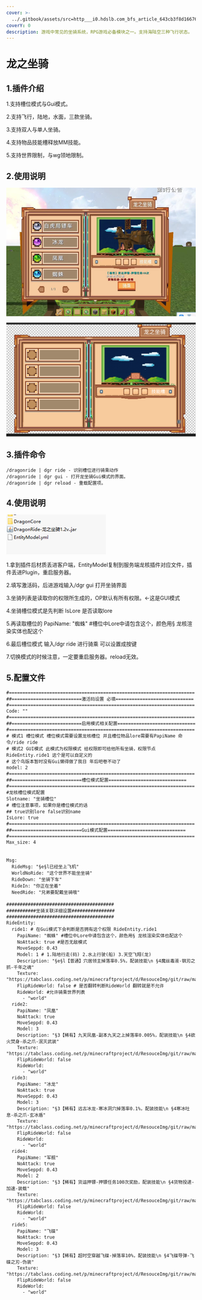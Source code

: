 ```yaml
---
cover: >-
  ../.gitbook/assets/src=http___i0.hdslb.com_bfs_article_643cb3f8d166763b7f2ea894adeffe7b93301acb.jpg&refer=http___i0.hdslb.jpg
coverY: 0
description: 游戏中常见的坐骑系统，RPG游戏必备模块之一。支持海陆空三种飞行状态。
---
```


# 龙之坐骑

## 1.插件介绍 <a href="#1-cha-jian-jie-shao" id="1-cha-jian-jie-shao"></a>

1.支持槽位模式与Gui模式。

2.支持飞行，陆地，水面，三款坐骑。

3.支持双人与单人坐骑。

4.支持物品技能槽释放MM技能。

5.支持世界限制，与wg领地限制。

## 2.使用说明 <a href="#2-tu-pian-zhan-shi" id="2-tu-pian-zhan-shi"></a>

![](<../.gitbook/assets/image (7).png>)

![](<../.gitbook/assets/image (2).png>)

## 3.插件命令 <a href="#3-ming-ling-quan-jie" id="3-ming-ling-quan-jie"></a>

```
/dragonride | dgr ride - 识别槽位进行骑乘动作
/dragonride | dgr gui - 打开龙坐骑Gui模式的界面。
/dragonride | dgr reload - 重载配置项。
```

## 4.使用说明 <a href="#3-pei-zhi-shi-yong-shuo-ming" id="3-pei-zhi-shi-yong-shuo-ming"></a>

![](<../.gitbook/assets/image (12).png>)

1.拿到插件后材质丢进客户端，EntityModel复制到服务端龙核插件对应文件，插件丢进Plugin，重启服务器。

2.填写激活码，后进游戏输入/dgr gui 打开坐骑界面

3.坐骑列表是读取你的权限所生成的，OP默认有所有权限。<-这是GUI模式

4.坐骑槽位模式是先判断 IsLore 是否读取lore&#x20;

5.再读取槽位的 PapiName: "蜘蛛" #槽位中Lore中请包含这个，颜色用§ 龙核渲染实体也配这个

6.最后槽位模式 输入/dgr ride 进行骑乘 可以设置成按键

7.切换模式的时候注意，一定要重启服务器。reload无效。

## 5.配置文件

```
#=====================================================================
##==========================激活码设置 必填=============================
#=====================================================================
Code: ""
#=====================================================================
##==========================启用模式相关配置=============================
#=====================================================================
# 模式1 槽位模式 槽位模式需要设置龙核槽位 并且槽位物品lore需要有PapiName 命令/ride ride
# 模式2 GUI模式 此模式为权限模式 给权限即可给他所有坐骑，权限节点 RideEntity.ride1 这个是可以自定义的
# 这个鸟版本暂时没有Gui懒得做了我日 年后吧卷不动了
model: 2
#=====================================================================
##==========================槽位模式配置=============================
#=====================================================================
#龙核槽位模式配置
Slotname: "坐骑槽位"
# 槽位注意事项，如果你是槽位模式的话
## true识别lore false识别name
IsLore: true
#=====================================================================
##==========================Gui模式配置=============================
#=====================================================================
Max_size: 4


Msg:
  RideMsg: "§e§l已经坐上飞机"
  WorldNoRide: "这个世界不能坐坐骑"
  RideDown: "坐骑下车"
  RideIn: "你正在坐着"
  NeedRide: "兄弟要配戴坐骑哦"

########################################
###########坐骑关联详细设置################
########################################
RideEntity:
  ride1: # 在Gui模式下会判断是否拥有这个权限 RideEntity.ride1
    PapiName: "蜘蛛" #槽位中Lore中请包含这个，颜色用§ 龙核渲染实体也配这个
    NoAttack: true #是否无敌模式
    MoveSeppd: 0.43
    Model: 1 # 1.陆地行走(码) 2.水上行驶(船) 3.天空飞翔(龙)
    Description: "§e§l【普通】穴居领主掉落率0.5%，配装技能\n §4魔丝毒液-钢刃之抓-千年之魂"
    Texture: "https://tabclass.coding.net/p/minecraftproject/d/ResouceImg/git/raw/master/DragonRide/img1.png"
    FlipRideWorld: false # 是否翻转判断RideWorld 翻转就是不允许
    RideWorld: #允许骑乘世界列表
      - "world"
  ride2:
    PapiName: "凤凰"
    NoAttack: true
    MoveSeppd: 0.43
    Model: 3
    Description: "§3【稀有】九天凤凰-副本九天之上掉落率0.005%，配装技能\n §4欲火焚身-杀之爪-泯灭武装"
    Texture: "https://tabclass.coding.net/p/minecraftproject/d/ResouceImg/git/raw/master/DragonRide/img2.png"
    FlipRideWorld: false
    RideWorld:
      - "world"
  ride3:
    PapiName: "冰龙"
    NoAttack: true
    MoveSeppd: 0.43
    Model: 3
    Description: "§3【稀有】远古冰龙-寒冰洞穴掉落率0.1%，配装技能\n §4寒冰吐息-杀之爪-玄冰盾"
    Texture: "https://tabclass.coding.net/p/minecraftproject/d/ResouceImg/git/raw/master/DragonRide/img3.png"
    FlipRideWorld: false
    RideWorld:
      - "world"
  ride4:
    PapiName: "军舰"
    NoAttack: true
    MoveSeppd: 0.43
    Model: 2
    Description: "§3【稀有】货运押镖-押镖任务100次奖励，配装技能\n §4货物投递-加速-装载"
    Texture: "https://tabclass.coding.net/p/minecraftproject/d/ResouceImg/git/raw/master/DragonRide/img4.png"
    FlipRideWorld: false
    RideWorld:
      - "world"
  ride5:
    PapiName: "飞碟"
    NoAttack: true
    MoveSeppd: 0.43
    Model: 3
    Description: "§3【稀有】超时空穿越飞碟-掉落率10%，配装技能\n §4飞碟导弹-飞碟之刃-伪装"
    Texture: "https://tabclass.coding.net/p/minecraftproject/d/ResouceImg/git/raw/master/DragonRide/img4.png"
    FlipRideWorld: false
    RideWorld:
      - "world"
```
